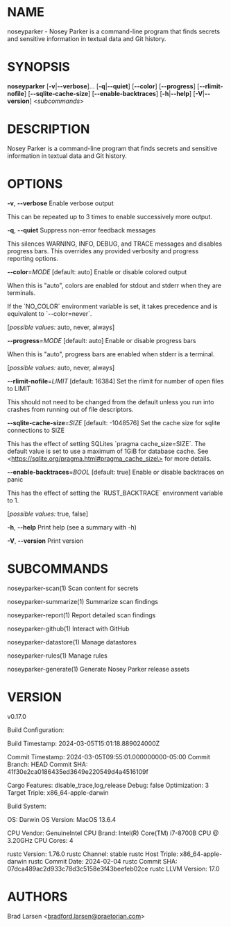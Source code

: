 # NAME

noseyparker - Nosey Parker is a command-line program that finds secrets
and sensitive information in textual data and Git history.

# SYNOPSIS

**noseyparker** \[**-v**\|**--verbose**\]... \[**-q**\|**--quiet**\]
\[**--color**\] \[**--progress**\] \[**--rlimit-nofile**\]
\[**--sqlite-cache-size**\] \[**--enable-backtraces**\]
\[**-h**\|**--help**\] \[**-V**\|**--version**\] \<*subcommands*\>

# DESCRIPTION

Nosey Parker is a command-line program that finds secrets and sensitive
information in textual data and Git history.

# OPTIONS

**-v**, **--verbose**
Enable verbose output

This can be repeated up to 3 times to enable successively more output.

**-q**, **--quiet**
Suppress non-error feedback messages

This silences WARNING, INFO, DEBUG, and TRACE messages and disables
progress bars. This overrides any provided verbosity and progress
reporting options.

**--color**=*MODE* \[default: auto\]
Enable or disable colored output

When this is "auto", colors are enabled for stdout and stderr when they
are terminals.

If the \`NO_COLOR\` environment variable is set, it takes precedence and
is equivalent to \`--color=never\`.


\[*possible values:* auto, never, always\]

**--progress**=*MODE* \[default: auto\]
Enable or disable progress bars

When this is "auto", progress bars are enabled when stderr is a
terminal.


\[*possible values:* auto, never, always\]

**--rlimit-nofile**=*LIMIT* \[default: 16384\]
Set the rlimit for number of open files to LIMIT

This should not need to be changed from the default unless you run into
crashes from running out of file descriptors.

**--sqlite-cache-size**=*SIZE* \[default: -1048576\]
Set the cache size for sqlite connections to SIZE

This has the effect of setting SQLites \`pragma cache_size=SIZE\`. The
default value is set to use a maximum of 1GiB for database cache. See
\<https://sqlite.org/pragma.html#pragma_cache_size\> for more details.

**--enable-backtraces**=*BOOL* \[default: true\]
Enable or disable backtraces on panic

This has the effect of setting the \`RUST_BACKTRACE\` environment
variable to 1.


\[*possible values:* true, false\]

**-h**, **--help**
Print help (see a summary with -h)

**-V**, **--version**
Print version

# SUBCOMMANDS

noseyparker-scan(1)
Scan content for secrets

noseyparker-summarize(1)
Summarize scan findings

noseyparker-report(1)
Report detailed scan findings

noseyparker-github(1)
Interact with GitHub

noseyparker-datastore(1)
Manage datastores

noseyparker-rules(1)
Manage rules

noseyparker-generate(1)
Generate Nosey Parker release assets

# VERSION

v0.17.0

Build Configuration:

Build Timestamp: 2024-03-05T15:01:18.889024000Z

Commit Timestamp: 2024-03-05T09:55:01.000000000-05:00 Commit Branch:
HEAD Commit SHA: 41f30e2ca0186435ed3649e220549d4a4516109f

Cargo Features: disable_trace,log,release Debug: false Optimization: 3
Target Triple: x86_64-apple-darwin

Build System:

OS: Darwin OS Version: MacOS 13.6.4

CPU Vendor: GenuineIntel CPU Brand: Intel(R) Core(TM) i7-8700B CPU @
3.20GHz CPU Cores: 4

rustc Version: 1.76.0 rustc Channel: stable rustc Host Triple:
x86_64-apple-darwin rustc Commit Date: 2024-02-04 rustc Commit SHA:
07dca489ac2d933c78d3c5158e3f43beefeb02ce rustc LLVM Version: 17.0

# AUTHORS

Brad Larsen \<bradford.larsen@praetorian.com\>
